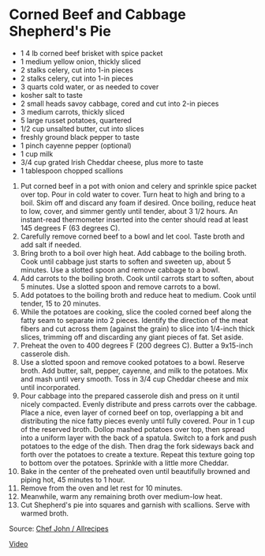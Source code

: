 # Corned Beef and Cabbage Shepherd's Pie

* 1 4 lb corned beef brisket with spice packet
* 1 medium yellow onion, thickly sliced
* 2 stalks celery, cut into 1-in pieces
* 2 stalks celery, cut into 1-in pieces
* 3 quarts cold water, or as needed to cover
* kosher salt to taste
* 2 small heads savoy cabbage, cored and cut into 2-in pieces
* 3 medium carrots, thickly sliced
* 5 large russet potatoes, quartered
* 1/2 cup unsalted butter, cut into slices
* freshly ground black pepper to taste
* 1 pinch cayenne pepper (optional)
* 1 cup milk
* 3/4 cup grated Irish Cheddar cheese, plus more to taste
* 1 tablespoon chopped scallions

1. Put corned beef in a pot with onion and celery and sprinkle spice packet over top. Pour in cold water to cover. Turn heat to high and bring to a boil. Skim off and discard any foam if desired. Once boiling, reduce heat to low, cover, and simmer gently until tender, about 3 1/2 hours. An instant-read thermometer inserted into the center should read at least 145 degrees F (63 degrees C).
2. Carefully remove corned beef to a bowl and let cool. Taste broth and add salt if needed.
3. Bring broth to a boil over high heat. Add cabbage to the boiling broth. Cook until cabbage just starts to soften and sweeten up, about 5 minutes. Use a slotted spoon and remove cabbage to a bowl.
4. Add carrots to the boiling broth. Cook until carrots start to soften, about 5 minutes. Use a slotted spoon and remove carrots to a bowl.
5. Add potatoes to the boiling broth and reduce heat to medium. Cook until tender, 15 to 20 minutes.
6. While the potatoes are cooking, slice the cooled corned beef along the fatty seam to separate into 2 pieces. Identify the direction of the meat fibers and cut across them (against the grain) to slice into 1/4-inch thick slices, trimming off and discarding any giant pieces of fat. Set aside.
7. Preheat the oven to 400 degrees F (200 degrees C). Butter a 9x15-inch casserole dish.
8. Use a slotted spoon and remove cooked potatoes to a bowl. Reserve broth. Add butter, salt, pepper, cayenne, and milk to the potatoes. Mix and mash until very smooth. Toss in 3/4 cup Cheddar cheese and mix until incorporated.
9. Pour cabbage into the prepared casserole dish and press on it until nicely compacted. Evenly distribute and press carrots over the cabbage. Place a nice, even layer of corned beef on top, overlapping a bit and distributing the nice fatty pieces evenly until fully covered. Pour in 1 cup of the reserved broth. Dollop mashed potatoes over top, then spread into a uniform layer with the back of a spatula. Switch to a fork and push potatoes to the edge of the dish. Then drag the fork sideways back and forth over the potatoes to create a texture. Repeat this texture going top to bottom over the potatoes. Sprinkle with a little more Cheddar.
10. Bake in the center of the preheated oven until beautifully browned and piping hot, 45 minutes to 1 hour.
11. Remove from the oven and let rest for 10 minutes.
12. Meanwhile, warm any remaining broth over medium-low heat.
13. Cut Shepherd's pie into squares and garnish with scallions. Serve with warmed broth.

Source: [Chef John / Allrecipes](https://www.allrecipes.com/recipe/283623/corned-beef-and-cabbage-shepherds-pie/)

[Video](https://www.youtube.com/watch?v=MFFqreG9n3c)